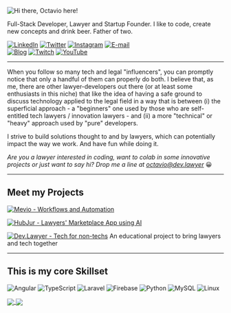 ![Hi there, Octavio here!](https://github.com/OctavioSI/OctavioSI/blob/eb56f9c88a9319791290b31f45bbb099bd5b2b2f/header.png)

Full-Stack Developer, Lawyer and Startup Founder. I like to code, create new concepts and drink beer. Father of two.

[![LinkedIn](https://img.shields.io/badge/octaviosi-0077B5?style=flat&logo=linkedin&logoColor=white)](https://www.linkedin.com/in/octaviosi) [![Twitter](https://img.shields.io/badge/@octavioietsugu-1DA1F2?style=flat&logo=twitter&logoColor=white)](https://twitter.com/octavioietsugu) [![Instagram](https://img.shields.io/badge/OctavioSI-E4405F?style=flat&logo=instagram&logoColor=white)](https://www.instagram.com/octaviosi/)  [![E-mail](https://img.shields.io/badge/octavio@dev.lawyer-D14836?style=flat&logo=gmail&logoColor=white)](mailto:octavio@dev.lawyer)  
[![Blog](https://img.shields.io/badge/dev.lawyer-FF5722?style=flat&logo=blogger&logoColor=white)](https://dev.lawyer) [![Twitch](https://img.shields.io/badge/DevLawyers-9146FF?style=flat&logo=twitch&logoColor=white)](https://www.twitch.tv/devlawyers) [![YouTube](https://img.shields.io/badge/dev.lawyer-FF0000?style=flat&logo=youtube&logoColor=white)](https://www.youtube.com/channel/UCPmM6RAkfC0CY2gGudIhWQA) 

___
When you follow so many tech and legal "influencers", you can promptly notice that only a handful of them can properly do both. I believe that, as me, there are other lawyer-developers out there (or at least some enthusiasts in this niche) that like the idea of having a safe ground to discuss technology applied to the legal field in a way that is between (i) the superficial approach - a "beginners" one used by those who are self-entitled tech lawyers / innovation lawyers - and (ii) a more "technical" or "heavy" approach used by "pure" developers.

I strive to build solutions thought to and by lawyers, which can potentially impact the way we work. And have fun while doing it.

*Are you a lawyer interested in coding, want to colab in some innovative projects or just want to say hi?*
*Drop me a line at <a href="mailto:octavio@dev.lawyer">octavio@dev.lawyer</a>* :grinning:

___

## Meet my Projects
[![Mevio - Workflows and Automation](https://github.com/OctavioSI/OctavioSI/blob/main/GitHub_Mevio_banner.png)](https://www.mevio.com.br)

[![HubJur - Lawyers' Marketplace App using AI](https://github.com/OctavioSI/OctavioSI/blob/main/GitHub_HubJur_banner.png)](https://www.hubjur.com.br)

[![Dev.Lawyer - Tech for non-techs](https://github.com/OctavioSI/OctavioSI/blob/main/GitHub_DevLawyer_banner.png)](https://dev.lawyer)  An educational project to bring lawyers and tech together
___

## This is my core Skillset
<img alt="Angular" src="https://img.shields.io/badge/angular-%23DD0031.svg?style=for-the-badge&logo=angular&logoColor=white"/> <img alt="TypeScript" src="https://img.shields.io/badge/typescript-%23007ACC.svg?style=for-the-badge&logo=typescript&logoColor=white"/> <img alt="Laravel" src="https://img.shields.io/badge/laravel-%23FF2D20.svg?style=for-the-badge&logo=laravel&logoColor=white"/> <img alt="Firebase" src="https://img.shields.io/badge/firebase-%23039BE5.svg?style=for-the-badge&logo=firebase"/> <img alt="Python" src="https://img.shields.io/badge/python-%2314354C.svg?style=for-the-badge&logo=python&logoColor=white"/> <img alt="MySQL" src="https://img.shields.io/badge/mysql-%2300f.svg?style=for-the-badge&logo=mysql&logoColor=white"/> <img alt="Linux" src="https://img.shields.io/badge/Linux-FCC624?style=for-the-badge&logo=linux&logoColor=black">

<a href="https://github.com/OctavioSI/github-readme-stats">
  <img align="center" src="https://github-readme-stats.vercel.app/api?username=OctavioSI&count_private=true&theme=monokai&hide_title=true&show_icons=true" />
</a>
<a href="https://github.com/octaviosi/github-readme-stats">
  <img align="center" src="https://github-readme-stats.vercel.app/api/top-langs/?username=OctavioSI&layout=compact&theme=monokai&hide_title=true" />
</a>
